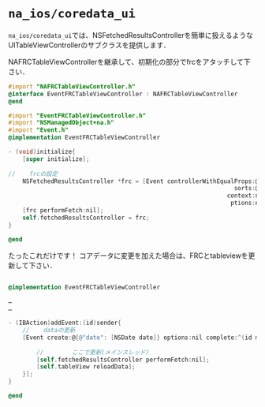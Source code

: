 # `na_ios/coredata_ui`

`na_ios/coredata_ui`では、NSFetchedResultsControllerを簡単に扱えるようなUITableViewControllerのサブクラスを提供します．

NAFRCTableViewControllerを継承して、初期化の部分でfrcをアタッチして下さい．

```objective-c
#import "NAFRCTableViewController.h"
@interface EventFRCTableViewController : NAFRCTableViewController
@end

#import "EventFRCTableViewController.h"
#import "NSManagedObject+na.h"
#import "Event.h"
@implementation EventFRCTableViewController

- (void)initialize{
    [super initialize];
    
//    frcの設定
    NSFetchedResultsController *frc = [Event controllerWithEqualProps:@{}
                                                                sorts:@[@"date"]
                                                              context:nil o
                                                               ptions:nil];
    [frc performFetch:nil];
    self.fetchedResultsController = frc;
}

@end

```

たったこれだけです！
コアデータに変更を加えた場合は、FRCとtableviewを更新して下さい．

```objective-c

@implementation EventFRCTableViewController

…
…

- (IBAction)addEvent:(id)sender{
    //    dataの更新
    [Event create:@{@"date": [NSDate date]} options:nil complete:^(id mo) {
        
        //        ここで更新(メインスレッド)
        [self.fetchedResultsController performFetch:nil];
        [self.tableView reloadData];
    }];
}

@end

```
